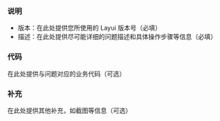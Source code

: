 ### 说明

- 版本：在此处提供您所使用的 Layui 版本号（必填）
- 描述：在此处提供尽可能详细的问题描述和具体操作步骤等信息（必填）

### 代码

在此处提供与问题对应的业务代码（可选）

### 补充

在此处提供其他补充，如截图等信息（可选）
